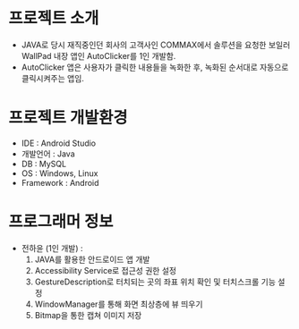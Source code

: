 # 프로젝트 소개
- JAVA로 당시 재직중인던 회사의 고객사인 COMMAX에서 솔루션을 요청한 보일러 WallPad 내장 앱인 AutoClicker를 1인 개발함.
- AutoClicker 앱은 사용자가 클릭한 내용들을 녹화한 후, 녹화된 순서대로 자동으로 클릭시켜주는 앱임.

# 프로젝트 개발환경
- IDE : Android Studio
- 개발언어 : Java
- DB : MySQL
- OS : Windows, Linux
- Framework : Android
  
# 프로그래머 정보
- 전하윤 (1인 개발) :
  1. JAVA를 활용한 안드로이드 앱 개발
  2. Accessibility Service로 접근성 권한 설정
  3. GestureDescription로 터치되는 곳의 좌표 위치 확인 및 터치스크롤 기능 설정
  4. WindowManager를 통해 화면 최상층에 뷰 띄우기
  5. Bitmap을 통한 캡쳐 이미지 저장
